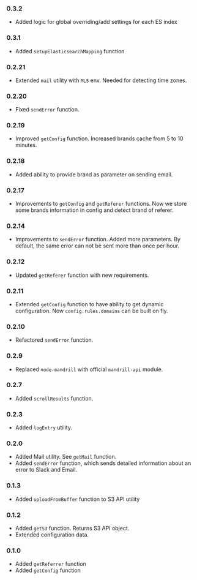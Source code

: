 ### 0.3.2
* Added logic for global overriding/add settings for each ES index

### 0.3.1
* Added `setupElasticsearchMapping` function

### 0.2.21
* Extended `mail` utility with `MLS` env. Needed for detecting time zones.

### 0.2.20
* Fixed `sendError` function.

### 0.2.19
* Improved `getConfig` function. Increased brands cache from 5 to 10 minutes.

### 0.2.18
* Added ability to provide brand as parameter on sending email.

### 0.2.17
* Improvements to `getConfig` and `getReferer` functions. Now we store some brands information in config and detect brand of referer. 

### 0.2.14
* Improvements to `sendError` function. Added more parameters. By default, the same error can not be sent more than once per hour.

### 0.2.12
* Updated `getReferer` function with new requirements.

### 0.2.11
* Extended `getConfig` function to have ability to get dynamic configuration. Now `config.rules.domains` can be built on fly.

### 0.2.10
* Refactored `sendError` function.

### 0.2.9
* Replaced `node-mandrill` with official `mandrill-api` module.

### 0.2.7
* Added `scrollResults` function.

### 0.2.3
* Added `logEntry` utility. 

### 0.2.0
* Added Mail utility. See `getMail` function.
* Added `sendError` function, which sends detailed information about an error to Slack and Email.

### 0.1.3
* Added `uploadFromBuffer` function to S3 API utility

### 0.1.2
* Added `getS3` function. Returns S3 API object.
* Extended configuration data.

### 0.1.0
* Added `getReferrer` function
* Added `getConfig` function